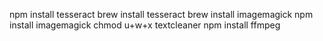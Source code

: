 npm install tesseract
brew install tesseract
brew install imagemagick
npm install imagemagick
chmod u+w+x textcleaner
npm install ffmpeg
